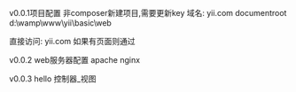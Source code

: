 v0.0.1项目配置
非composer新建项目,需要更新key
域名:
yii.com
documentroot  d:\wamp\www\yii\basic\web

直接访问:
yii.com
如果有页面则通过

v0.0.2 web服务器配置
apache
nginx

v0.0.3 hello 控制器_视图
